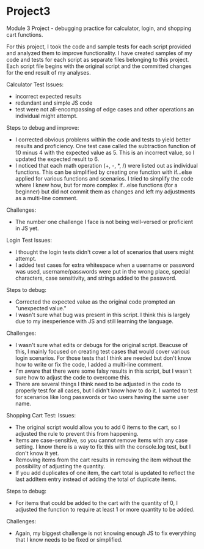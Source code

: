 # Project3
Module 3 Project - debugging practice for calculator, login, and shopping cart functions.

For this project, I took the code and sample tests for each script provided and analyzed them to improve functionality. I have created samples of my code and tests for each script as separate files belonging to this project. Each script file begins with the original script and the committed changes for the end result of my analyses.

Calculator Test
Issues:
- incorrect expected results
- redundant and simple JS code
- test were not all-encompassing of edge cases and other operations an individual might attempt.

Steps to debug and improve:
- I corrected obvious problems within the code and tests to yield better results and proficiency. One test case called the subtraction function of 10 minus 4 with the expected value as 5. This is an incorrect value, so I updated the expected result to 6.
- I noticed that each math operation (+, -, *, /) were listed out as individual functions. This can be simplified by creating one function with if...else applied for various functions and scenarios. I tried to simplify the code where I knew how, but for more complex if...else functions (for a beginner) but did not commit them as changes and left my adjustments as a multi-line comment.

Challenges:
- The number one challenge I face is not being well-versed or proficient in JS yet.


Login Test
Issues:
- I thought the login tests didn't cover a lot of scenarios that users might attempt.
- I added test cases for extra whitespace when a username or password was used, username/passwords were put in the wrong place, special characters, case sensitivity, and strings added to the password.
  
Steps to debug:
- Corrected the expected value as the original code prompted an "unexpected value."
- I wasn't sure what bug was present in this script. I think this is largely due to my inexperience with JS and still learning the language.

Challenges:
- I wasn't sure what edits or debugs for the original script. Beacuse of this, I mainly focused on creating test cases that would cover various login scenarios. For those tests that I think are needed but don't know how to write or fix the code, I added a multi-line comment.
- I'm aware that there were some falsy results in this script, but I wasn't sure how to adjust the code to overcome this.
- There are several things I think need to be adjusted in the code to properly test for all cases, but I didn't know how to do it. I wanted to test for scenarios like long passwords or two users having the same user name.
  
  
Shopping Cart Test:
Issues:
- The original script would allow you to add 0 items to the cart, so I adjusted the rule to prevent this from happening.
- Items are case-sensitive, so you cannot remove items with any case setting. I know there is a way to fix this with the console.log test, but I don't know it yet.
- Removing items from the cart results in removing the item without the possibility of adjusting the quantity.
- If you add duplicates of one item, the cart total is updated to reflect the last addItem entry instead of adding the total of duplicate items.

Steps to debug:
- For items that could be added to the cart with the quantity of 0, I adjusted the function to require at least 1 or more quantity to be added.
  
Challenges:
- Again, my biggest challenge is not knowing enough JS to fix everything that I know needs to be fixed or simplified. 
